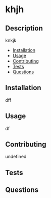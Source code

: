 # khjh



## Description

knkjk

* [Installation](#installation)
* [Usage](#usage)
* [Contributing](#contributing)
* [Tests](#tests)
* [Questions](#questions)


## Installation

dff

## Usage

df

## Contributing

undefined

## Tests



## Questions







